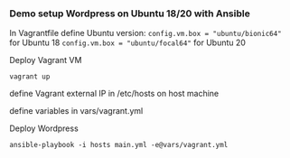 ### Demo setup Wordpress on Ubuntu 18/20 with Ansible

In Vagrantfile define Ubuntu version:
`config.vm.box = "ubuntu/bionic64"` for Ubuntu 18
`config.vm.box = "ubuntu/focal64"` for Ubuntu 20

Deploy Vagrant VM
```
vagrant up
```

define Vagrant external IP in /etc/hosts on host machine

define variables in vars/vagrant.yml


Deploy Wordpress
```
ansible-playbook -i hosts main.yml -e@vars/vagrant.yml
```